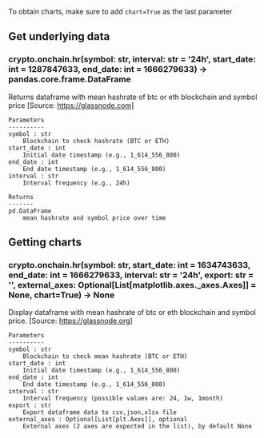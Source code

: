 To obtain charts, make sure to add `chart=True` as the last parameter

## Get underlying data 
### crypto.onchain.hr(symbol: str, interval: str = '24h', start_date: int = 1287847633, end_date: int = 1666279633) -> pandas.core.frame.DataFrame

Returns dataframe with mean hashrate of btc or eth blockchain and symbol price
    [Source: https://glassnode.com]

    Parameters
    ----------
    symbol : str
        Blockchain to check hashrate (BTC or ETH)
    start_date : int
        Initial date timestamp (e.g., 1_614_556_800)
    end_date : int
        End date timestamp (e.g., 1_614_556_800)
    interval : str
        Interval frequency (e.g., 24h)

    Returns
    -------
    pd.DataFrame
        mean hashrate and symbol price over time

## Getting charts 
### crypto.onchain.hr(symbol: str, start_date: int = 1634743633, end_date: int = 1666279633, interval: str = '24h', export: str = '', external_axes: Optional[List[matplotlib.axes._axes.Axes]] = None, chart=True) -> None

Display dataframe with mean hashrate of btc or eth blockchain and symbol price.
    [Source: https://glassnode.org]

    Parameters
    ----------
    symbol : str
        Blockchain to check mean hashrate (BTC or ETH)
    start_date : int
        Initial date timestamp (e.g., 1_614_556_800)
    end_date : int
        End date timestamp (e.g., 1_614_556_800)
    interval : str
        Interval frequency (possible values are: 24, 1w, 1month)
    export : str
        Export dataframe data to csv,json,xlsx file
    external_axes : Optional[List[plt.Axes]], optional
        External axes (2 axes are expected in the list), by default None
